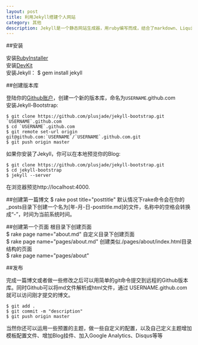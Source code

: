 ```yaml
---
layout: post
title: 利用Jekyll搭建个人网站
category: 其他
description: Jekyll是一个静态网站生成器，用ruby编写而成，结合了markdown、Liquid等技术，简化了静态网站的构建过程，配合disqus等技术，可以方便的生成具有简单动态功能的网站
---
```

##安装

安装[RubyInstaller](http://rubyinstaller.org/downloads/)   
安装[DevKit](http://rubyinstaller.org/downloads/)   
安装Jekyll：
	$ gem install jekyll

##创建版本库

登陆你的[Github账户](http://github.com)，创建一个新的版本库，命名为`USERNAME`.github.com   
安装Jekyll-Bootstrap:   
 
	$ git clone https://github.com/plusjade/jekyll-bootstrap.git `USERNAME`.github.com
	$ cd `USERNAME`.github.com
	$ git remote set-url origin git@github.com:`USERNAME`/`USERNAME`.github.com.git
 	$ git push origin master   

如果你安装了Jekyll，你可以在本地预览你的Blog:     

	$ git clone https://github.com/plusjade/jekyll-bootstrap.git
	$ cd jekyll-bootstrap
	$ jekyll --server    

在浏览器预览http://localhost:4000.

##创建第一篇博文
	$ rake post title="posttitle"
默认情况下rake命令会在你的_posts目录下创建一个名为[年-月-日-posttitle.md]的文件，名称中的空格会转换成“-”，时间为当前系统时间。

##创建第一个页面
根目录下创建页面  
	$ rake page name="about.md"
自定义目录下创建页面    
	$ rake page name="pages/about.md"
创建类似./pages/about/index.html目录结构的页面   
	$ rake page name="pages/about"

##发布

完成一篇博文或者做一些修改之后可以用简单的git命令提交到远程的Github版本库。同时Github可以将md文件解析成html文件，通过    USERNAME.github.com就可以访问刚才提交的博文。

    $ git add .
    $ git commit -m "description"
    $ git push origin master

当然你还可以运用一些预置的主题，做一些自定义的配置，以及自己定义主题增加模板配置文件、增加Blog挂件、加入Google Analytics、Disqus等等   
